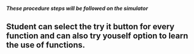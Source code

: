 ##### These procedure steps will be followed on the simulator

## Student can select the try it button for every function and can also try youself option to learn the use of functions.
